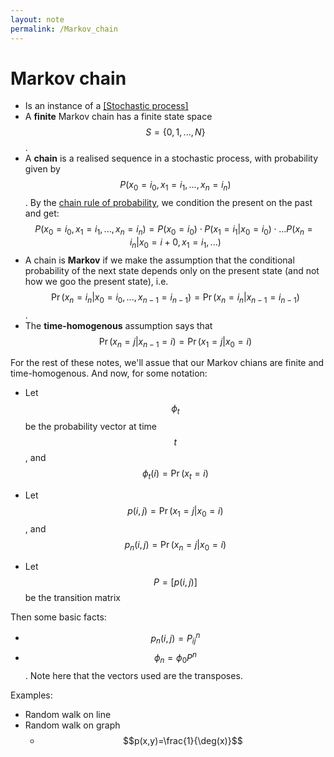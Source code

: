```yaml
---
layout: note
permalink: /Markov_chain
---
```


# Markov chain

- Is an instance of a [[Stochastic process]](./Stochastic_process.md)
- A **finite** Markov chain has a finite state space $$S=\{0,1,...,N\}$$.
- A **chain** is a realised sequence in a stochastic process, with probability given by $$P(x_0=i_0, x_1=i_1, ..., x_n=i_n)$$. By the [chain rule of probability](https://en.wikipedia.org/wiki/Chain_rule_(probability)), we condition the present on the past and get:
$$P(x_0=i_0, x_1=i_1, ..., x_n=i_n) = P(x_0=i_0)\cdot P(x_1=i_1|x_0=i_0)\cdot ... P(x_n=i_n|x_0=i+0, x_1=i_1, ...)$$
- A chain is **Markov** if we make the assumption that the conditional probability of the next state depends only on the present state (and not how we goo the present state), i.e. $$\Pr (x_n=i_n|x_0=i_0, ..., x_{n-1}=i_{n-1})=\Pr (x_n=i_n|x_{n-1}=i_{n-1})$$.
- The **time-homogenous** assumption says that $$\Pr(x_n=j|x_{n-1}=i) = \Pr(x_1=j|x_0=i)$$

For the rest of these notes, we'll assue that our Markov chians are finite and time-homogenous. And now, for some notation:

- Let $$\phi_t$$ be the probability vector at time $$t$$, and $$\phi_t(i)=\Pr(x_t=i)$$

- Let $$p(i,j)=\Pr(x_1=j|x_0=i)$$, and $$p_n(i,j)=\Pr(x_n=j|x_0=i)$$

- Let $$P=[p(i,j)]$$ be the transition matrix



Then some basic facts:

-  $$p_n(i,j) = P^n_{ij}$$
- $$\phi_n = \phi_0 P^n$$. Note here that the vectors used are the transposes.



Examples:

- Random walk on line
- Random walk on graph
  - $$p(x,y)=\frac{1}{\deg(x)}$$
